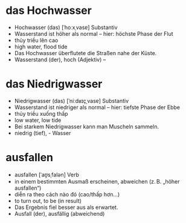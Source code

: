 
# das Hochwasser
- Hochwasser (das)	[ˈhoːxˌvasɐ]	Substantiv	
- Wasserstand ist höher als normal – hier: höchste Phase der Flut	
- thủy triều lên cao	
- high water, flood tide	
- Das Hochwasser überflutete die Straßen nahe der Küste.	
- Wasserstand (der), hoch (Adjektiv)	–

# das Niedrigwasser
- Niedrigwasser (das)	[ˈniːdʁɪçˌvasɐ]	Substantiv	
- Wasserstand ist niedriger als normal – hier: tiefste Phase der Ebbe	
- thủy triều xuống thấp
- low water, low tide
- Bei starkem Niedrigwasser kann man Muscheln sammeln.	
- niedrig (tief), - Wasser

# ausfallen
- ausfallen	[ˈaʊ̯sˌfalən]	Verb	
- in einem bestimmten Ausmaß erscheinen, abweichen (z. B. „höher ausfallen“)	
- diễn ra theo cách nào đó (cao/thấp hơn...)	
- to turn out, to be (in result)	
- Das Ergebnis fiel besser aus als erwartet.
- Ausfall (der), ausfällig (abweichend)